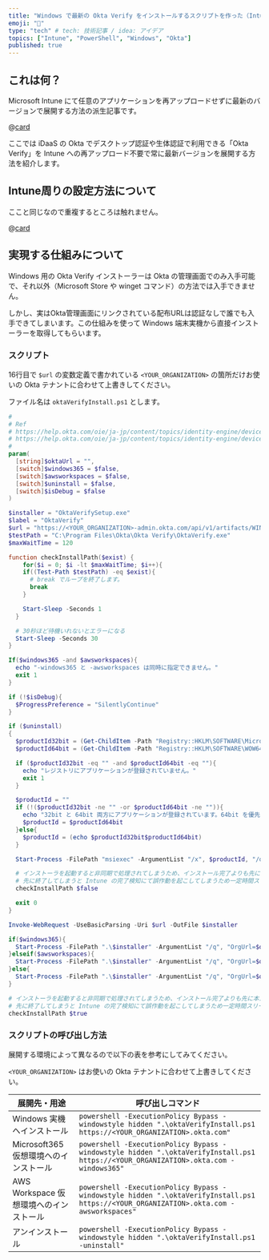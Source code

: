 ```yaml
---
title: "Windows で最新の Okta Verify をインストールするスクリプトを作った（Intuneの利用を想定）"
emoji: "📲"
type: "tech" # tech: 技術記事 / idea: アイデア
topics: ["Intune", "PowerShell", "Windows", "Okta"]
published: true
---
```


## これは何？

Microsoft Intune にて任意のアプリケーションを再アップロードせずに最新のバージョンで展開する方法の派生記事です。

@[card](https://zenn.dev/shimosyan/articles/2f34f66d1d5b9a)

ここでは iDaaS の Okta でデスクトップ認証や生体認証で利用できる「Okta Verify」を Intune への再アップロード不要で常に最新バージョンを展開する方法を紹介します。

## Intune周りの設定方法について

ここと同じなので重複するところは触れません。

@[card](https://zenn.dev/shimosyan/articles/2f34f66d1d5b9a)

## 実現する仕組みについて

Windows 用の Okta Verify インストーラーは Okta の管理画面でのみ入手可能で、それ以外（Microsoft Store や winget コマンド）の方法では入手できません。

しかし、実はOkta管理画面にリンクされている配布URLは認証なしで誰でも入手できてしまいます。この仕組みを使って Windows 端末実機から直接インストーラーを取得してもらいます。

### スクリプト

16行目で `$url` の変数定義で書かれている `<YOUR_ORGANIZATION>` の箇所だけお使いの Okta テナントに合わせて上書きしてください。

ファイル名は `oktaVerifyInstall.ps1` とします。

```powershell
#
# Ref
# https://help.okta.com/oie/ja-jp/content/topics/identity-engine/devices/ov-install-options-windows.htm
# https://help.okta.com/oie/ja-jp/content/topics/identity-engine/devices/ov-win-config-vdi.htm
#
param(
  [string]$oktaUrl = "",
  [switch]$windows365 = $false,
  [switch]$awsworkspaces = $false,
  [switch]$uninstall = $false,
  [switch]$isDebug = $false
)

$installer = "OktaVerifySetup.exe"
$label = "OktaVerify"
$url = "https://<YOUR_ORGANIZATION>-admin.okta.com/api/v1/artifacts/WINDOWS_OKTA_VERIFY/download?releaseChannel=GA"
$testPath = "C:\Program Files\Okta\Okta Verify\OktaVerify.exe"
$maxWaitTime = 120

function checkInstallPath($exist) {
	for($i = 0; $i -lt $maxWaitTime; $i++){
    if((Test-Path $testPath) -eq $exist){
      # break でループを終了します。
      break
    }

    Start-Sleep -Seconds 1
  }

  # 30秒ほど待機いれないとエラーになる
  Start-Sleep -Seconds 30
}

If($windows365 -and $awsworkspaces){
  echo "-windows365 と -awsworkspaces は同時に指定できません。"
  exit 1
}

if (!$isDebug){
  $ProgressPreference = "SilentlyContinue"
}

if ($uninstall)
{
  $productId32bit = (Get-ChildItem -Path "Registry::HKLM\SOFTWARE\Microsoft\Windows\CurrentVersion\Uninstall" | Get-ItemProperty | Where-Object DisplayName -like "$label*" | Select-Object -ExpandProperty PSChildName)
  $productId64bit = (Get-ChildItem -Path "Registry::HKLM\SOFTWARE\WOW6432Node\Microsoft\Windows\CurrentVersion\Uninstall" | Get-ItemProperty | Where-Object DisplayName -like "$label*" | Select-Object -ExpandProperty PSChildName)

  if ($productId32bit -eq "" -and $productId64bit -eq ""){
    echo "レジストリにアプリケーションが登録されていません。"
    exit 1
  }

  $productId = ""
  if (!($productId32bit -ne "" -or $productId64bit -ne "")){
    echo "32bit と 64bit 両方にアプリケーションが登録されています。64bit を優先します。"
    $productId = $productId64bit
  }else{
    $productId = (echo $productId32bit$productId64bit)
  }

  Start-Process -FilePath "msiexec" -ArgumentList "/x", $productId, "/qn"

  # インストーラを起動すると非同期で処理されてしまうため、インストール完了よりも先に本スクリプトが完了してしまう恐れがある
  # 先に終了してしまうと Intune の完了検知にて誤作動を起こしてしまうため一定時間スリープする
  checkInstallPath $false

  exit 0
}

Invoke-WebRequest -UseBasicParsing -Uri $url -OutFile $installer

if($windows365){
  Start-Process -FilePath ".\$installer" -ArgumentList "/q", "OrgUrl=$oktaUrl", "AuthenticatorOperationMode=VirtualDesktopStatic"
}elseif($awsworkspaces){
  Start-Process -FilePath ".\$installer" -ArgumentList "/q", "OrgUrl=$oktaUrl", "AuthenticatorOperationMode=VirtualDesktopLayered"
}else{
  Start-Process -FilePath ".\$installer" -ArgumentList "/q", "OrgUrl=$oktaUrl"
}

# インストーラを起動すると非同期で処理されてしまうため、インストール完了よりも先に本スクリプトが完了してしまう恐れがある
# 先に終了してしまうと Intune の完了検知にて誤作動を起こしてしまうため一定時間スリープする
checkInstallPath $true

```

### スクリプトの呼び出し方法

展開する環境によって異なるので以下の表を参考にしてみてください。

`<YOUR_ORGANIZATION>` はお使いの Okta テナントに合わせて上書きしてください。

|展開先・用途|呼び出しコマンド|
|---|---|
|Windows 実機へインストール|`powershell -ExecutionPolicy Bypass -windowstyle hidden ".\oktaVerifyInstall.ps1 https://<YOUR_ORGANIZATION>.okta.com"`|
|Microsoft365 仮想環境へのインストール|`powershell -ExecutionPolicy Bypass -windowstyle hidden ".\oktaVerifyInstall.ps1 https://<YOUR_ORGANIZATION>.okta.com -windows365"`|
|AWS Workspace 仮想環境へのインストール|`powershell -ExecutionPolicy Bypass -windowstyle hidden ".\oktaVerifyInstall.ps1 https://<YOUR_ORGANIZATION>.okta.com -awsworkspaces"`|
|アンインストール|`powershell -ExecutionPolicy Bypass -windowstyle hidden ".\oktaVerifyInstall.ps1 -uninstall"`|
